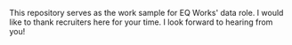 This repository serves as the work sample for EQ Works' data role. I would like to thank recruiters here for your time. I look forward to hearing from you!
